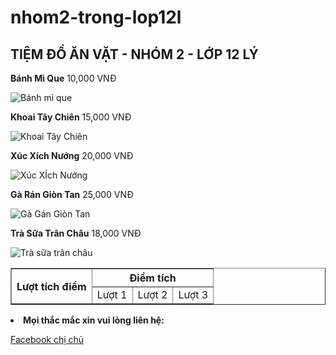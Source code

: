 # nhom2-trong-lop12l
<html>
<head>
<meta charset="UTF-8">
</head>
<body>
<h2>TIỆM ĐỒ ĂN VẶT - NHÓM 2 - LỚP 12 LÝ</h2>
<p><strong>Bánh Mì Que</strong> <span>10,000 VNĐ</span></p>  
<img src="images\banhmique.jpg" alt="Bánh mì que">
<p><strong>Khoai Tây Chiên</strong> <span>15,000 VNĐ</span></p>  
<img src="images\khoaitaychien.jpg" alt="Khoai Tây Chiên">		             
<p><strong>Xúc Xích Nướng</strong> <span>20,000 VNĐ</span></p>  
<img src="images\xucxich.jpg" alt="Xúc XÍch Nướng">		              
<p><strong>Gà Rán Giòn Tan</strong> <span>25,000 VNĐ</span></p>  
<img src="images\gagan.jpg" alt="Gà Gán Giòn Tan">		             
<p><strong>Trà Sữa Trân Châu</strong> <span>18,000 VNĐ</span></p>
<img src="images\trasuatranchau.jpg" alt="Trà sữa trân châu">		             
<table border="1">
<tr><th rowspan="2"> Lượt tích điểm </th> <th colspan="3"> Điểm tích</th></tr>
<tr><td>Lượt 1</td> <td>Lượt 2</td> <td>Lượt 3</td></tr>
</table>
<li><strong>Mọi thắc mắc xin vui lòng liên hệ:</strong></li>
<p><a href="https://www.facebook.com/xuanmai.tranngoc.739?mibextid=LQQJ4d"> Facebook chị chủ</a></p> 
</body>  
</html>

